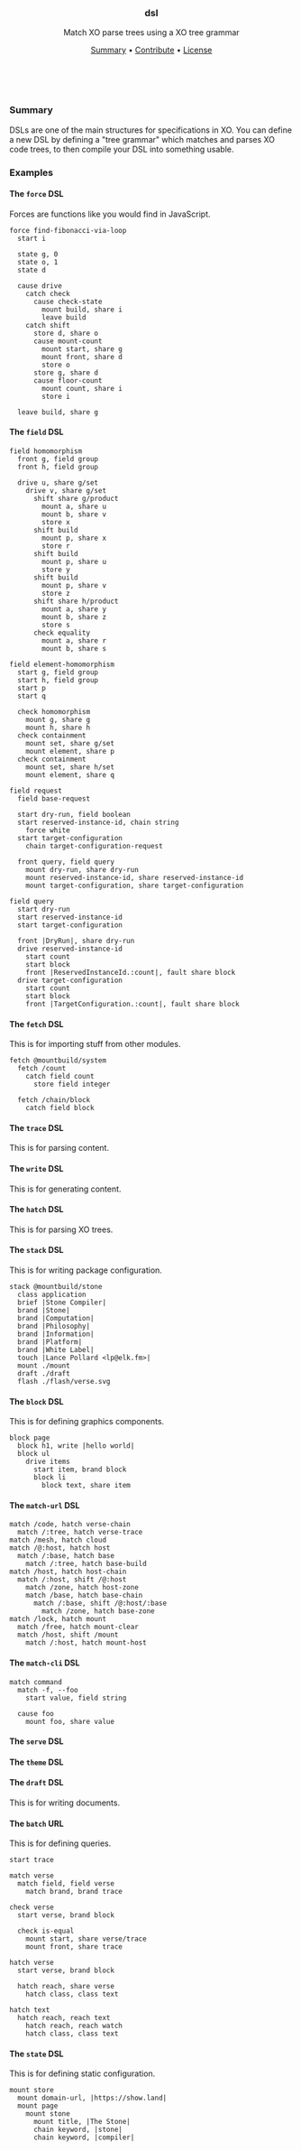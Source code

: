
<br/>
<br/>
<br/>
<br/>
<br/>
<br/>
<br/>

<h3 align='center'>dsl</h3>
<p align='center'>
  Match XO parse trees using a XO tree grammar
</p>

<p align='center'>
  <a href='#summary'>Summary</a> •
  <a href='#contribute'>Contribute</a> •
  <a href='#license'>License</a>
</p>

<br/>
<br/>
<br/>

### Summary

DSLs are one of the main structures for specifications in XO. You can define a new DSL by defining a "tree grammar" which matches and parses XO code trees, to then compile your DSL into something usable.

### Examples

#### The `force` DSL

Forces are functions like you would find in JavaScript.

```
force find-fibonacci-via-loop
  start i

  state g, 0
  state o, 1
  state d

  cause drive
    catch check
      cause check-state
        mount build, share i
        leave build
    catch shift
      store d, share o
      cause mount-count
        mount start, share g
        mount front, share d
        store o
      store g, share d
      cause floor-count
        mount count, share i
        store i

  leave build, share g
```

#### The `field` DSL

```
field homomorphism
  front g, field group
  front h, field group

  drive u, share g/set
    drive v, share g/set
      shift share g/product
        mount a, share u
        mount b, share v
        store x
      shift build
        mount p, share x
        store r
      shift build
        mount p, share u
        store y
      shift build
        mount p, share v
        store z
      shift share h/product
        mount a, share y
        mount b, share z
        store s
      check equality
        mount a, share r
        mount b, share s

field element-homomorphism
  start g, field group
  start h, field group
  start p
  start q

  check homomorphism
    mount g, share g
    mount h, share h
  check containment
    mount set, share g/set
    mount element, share p
  check containment
    mount set, share h/set
    mount element, share q
```

```
field request
  field base-request

  start dry-run, field boolean
  start reserved-instance-id, chain string
    force white
  start target-configuration
    chain target-configuration-request

  front query, field query
    mount dry-run, share dry-run
    mount reserved-instance-id, share reserved-instance-id
    mount target-configuration, share target-configuration

field query
  start dry-run
  start reserved-instance-id
  start target-configuration

  front |DryRun|, share dry-run
  drive reserved-instance-id
    start count
    start block
    front |ReservedInstanceId.:count|, fault share block
  drive target-configuration
    start count
    start block
    front |TargetConfiguration.:count|, fault share block
```

#### The `fetch` DSL

This is for importing stuff from other modules.

```
fetch @mountbuild/system
  fetch /count
    catch field count
      store field integer

  fetch /chain/block
    catch field block
```

#### The `trace` DSL

This is for parsing content.

#### The `write` DSL

This is for generating content.

#### The `hatch` DSL

This is for parsing XO trees.

#### The `stack` DSL

This is for writing package configuration.

```
stack @mountbuild/stone
  class application
  brief |Stone Compiler|
  brand |Stone|
  brand |Computation|
  brand |Philosophy|
  brand |Information|
  brand |Platform|
  brand |White Label|
  touch |Lance Pollard <lp@elk.fm>|
  mount ./mount
  draft ./draft
  flash ./flash/verse.svg
```

#### The `block` DSL

This is for defining graphics components.

```
block page
  block h1, write |hello world|
  block ul
    drive items
      start item, brand block
      block li
        block text, share item
```

#### The `match-url` DSL

```
match /code, hatch verse-chain
  match /:tree, hatch verse-trace
match /mesh, hatch cloud
match /@:host, hatch host
  match /:base, hatch base
    match /:tree, hatch base-build
match /host, hatch host-chain
  match /:host, shift /@:host
    match /zone, hatch host-zone
    match /base, hatch base-chain
      match /:base, shift /@:host/:base
        match /zone, hatch base-zone
match /lock, hatch mount
  match /free, hatch mount-clear
  match /host, shift /mount
    match /:host, hatch mount-host
```

#### The `match-cli` DSL

```
match command
  match -f, --foo
    start value, field string

  cause foo
    mount foo, share value
```

#### The `serve` DSL

#### The `theme` DSL

#### The `draft` DSL

This is for writing documents.

#### The `batch` URL

This is for defining queries.

```
start trace

match verse
  match field, field verse
    match brand, brand trace

check verse
  start verse, brand block

  check is-equal
    mount start, share verse/trace
    mount front, share trace

hatch verse
  start verse, brand block

  hatch reach, share verse
    hatch class, class text

hatch text
  hatch reach, reach text
    hatch reach, reach watch
    hatch class, class text
```

#### The `state` DSL

This is for defining static configuration.

```
mount store
  mount domain-url, |https://show.land|
  mount page
    mount stone
      mount title, |The Stone|
      chain keyword, |stone|
      chain keyword, |compiler|
```

### Contribute

Contributions are greatly welcomed. Identify the key painpoints in the customer onboarding flow, and help us map out the best solutions. See the [contributor's guide](https://github.com/mountbuild/.github/blob/build/contributing.md) for more info if you are just writeing out coding.

### License

Copyright 2021 <a href='https://mount.build'>Mount</a>

Licensed under the Apache License, Version 2.0 (the "License");
you may not use this file except in compliance with the License.
You may obtain a copy of the License at

    http://www.apache.org/licenses/LICENSE-2.0

Unless required by applicable law or agreed to in writing, software
distributed under the License is distributed on an "AS IS" BASIS,
WITHOUT WARRANTIES OR CONDITIONS OF ANY KIND, either express or implied.
See the License for the specific language governing permissions and
limitations under the License.

### Mount

DSLs are being developed by the folks at [Mount](https://mount.build), a California-based project for helping humanity master information and computation. Mount started off in the winter of 2008 as a spark of an idea, to forming a company 10 years later in the winter of 2018, to a seed of a project just beginning its development phases. Mount funds DSL's development. It is entirely bootstrapped by working full time and running [Etsy](https://etsy.com/shop/mountbuild) and [Amazon](https://www.amazon.com/s?rh=p_27%3AMount+Build) shops. Also find us on [Facebook](https://www.facebook.com/mountbuild), [Twitter](https://twitter.com/mountbuild), and [LinkedIn](https://www.linkedin.com/company/mountbuild). Check out our other GitHub projects as well!

<br/>
<br/>
